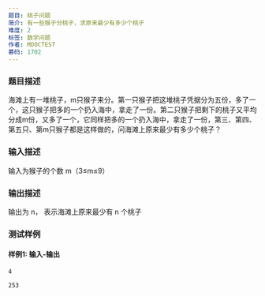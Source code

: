 ```yaml
---
题目: 桃子问题
简介: 有一些猴子分桃子，求原来最少有多少个桃子
难度: 2
标签: 数学问题
作者: MOOCTEST
慕码: 1702
---
```


### 题目描述

海滩上有一堆桃子，m只猴子来分。第一只猴子把这堆桃子凭据分为五份，多了一个，这只猴子把多的一个扔入海中，拿走了一份。第二只猴子把剩下的桃子又平均分成m份，又多了一个，它同样把多的一个扔入海中，拿走了一份，第三、第四、第五只、第m只猴子都是这样做的，问海滩上原来最少有多少个桃子？ 

### 输入描述

输入为猴子的个数 m（3≤m≤9）

### 输出描述

输出为 n， 表示海滩上原来最少有 n 个桃子

### 测试样例

#### 样例1: 输入-输出

```
4
```

```
253
```


